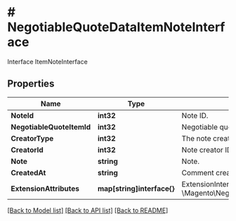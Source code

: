 # # NegotiableQuoteDataItemNoteInterface
Interface ItemNoteInterface

## Properties 


Name | Type | Description | Notes
------------ | ------------- | ------------- | -------------
**NoteId**| **int32** | Note ID.  | [optional]
**NegotiableQuoteItemId**| **int32** | Negotiable quote item Id  |
**CreatorType**| **int32** | The note creator type.  |
**CreatorId**| **int32** | Note creator ID.  |
**Note**| **string** | Note.  |
**CreatedAt**| **string** | Comment created at.  | [optional]
**ExtensionAttributes**| **map[string]interface{}** | ExtensionInterface class for @see \\Magento\\NegotiableQuote\\Api\\Data\\ItemNoteInterface  | [optional]


[[Back to Model list]](../../README.md#models) [[Back to API list]](../../README.md#endpoints) [[Back to README]](../../README.md)

